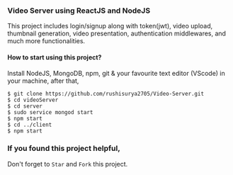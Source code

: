### Video Server using ReactJS and NodeJS

This project includes login/signup along with token(jwt), video upload, thumbnail generation, video presentation, authentication middlewares, and much more functionalities.


#### How to start using this project?

Install NodeJS, MongoDB, npm, git & your favourite text editor (VScode) in your machine, after that,
```
$ git clone https://github.com/rushisurya2705/Video-Server.git
$ cd videoServer
$ cd server
$ sudo service mongod start
$ npm start
$ cd ../client
$ npm start
```


### If you found this project helpful, 
Don't forget to `Star` and `Fork` this project.
